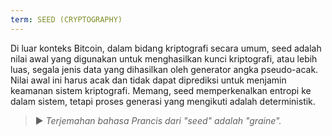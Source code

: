 ```yaml
---
term: SEED (CRYPTOGRAPHY)
---
```


Di luar konteks Bitcoin, dalam bidang kriptografi secara umum, seed adalah nilai awal yang digunakan untuk menghasilkan kunci kriptografi, atau lebih luas, segala jenis data yang dihasilkan oleh generator angka pseudo-acak. Nilai awal ini harus acak dan tidak dapat diprediksi untuk menjamin keamanan sistem kriptografi. Memang, seed memperkenalkan entropi ke dalam sistem, tetapi proses generasi yang mengikuti adalah deterministik.

> ► *Terjemahan bahasa Prancis dari "seed" adalah "graine".*